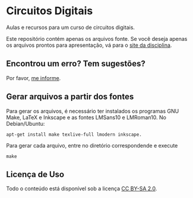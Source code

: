 Circuitos Digitais
==================

Aulas e recursos para um curso de circuitos digitais.

Este repositório contém apenas os arquivos fonte. Se você
deseja apenas os arquivos prontos para apresentação,
vá para o [site da disciplina](https://compscinet.org/circuitos).

Encontrou um erro? Tem sugestões?
---------------------------------

Por favor, [me informe](https://github.com/hausen/circuitos/issues).

Gerar arquivos a partir dos fontes
----------------------------------

Para gerar os arquivos, é necessário ter instalados os programas
GNU Make, LaTeX e Inkscape e as fontes LMSans10 e LMRoman10.
No Debian/Ubuntu:
```
apt-get install make texlive-full lmodern inkscape.
```

Para gerar cada arquivo, entre no diretório correspondende e
execute
```
make
```

Licença de Uso
--------------

Todo o conteúdo está disponível sob a licença
[CC BY-SA 2.0](https://creativecommons.org/licenses/by-sa/2.0/br/).
